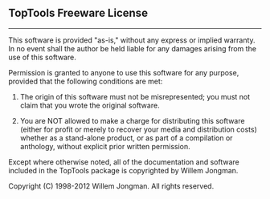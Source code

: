 ## TopTools Freeware License
* * *

This software is provided "as-is," without any express or implied warranty.
In no event shall the author be held liable for any damages arising from the
use of this software.

Permission is granted to anyone to use this software for any purpose,
provided that the following conditions are met:

1. The origin of this software must not be misrepresented; you must not
   claim that you wrote the original software.

2. You are NOT allowed to make a charge for distributing this software
   (either for profit or merely to recover your media and distribution costs)
   whether as a stand-alone product, or as part of a compilation or anthology,
   without explicit prior written permission.

Except where otherwise noted, all of the documentation and software included
in the TopTools package is copyrighted by Willem Jongman.

Copyright (C) 1998-2012 Willem Jongman. All rights reserved.


